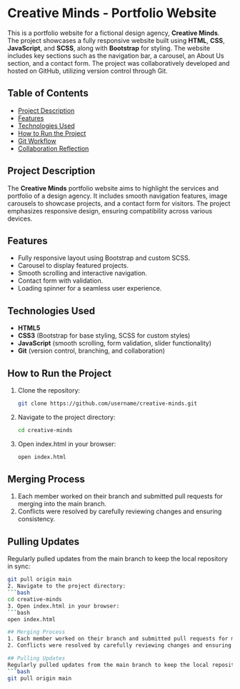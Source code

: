 # Creative Minds - Portfolio Website

This is a portfolio website for a fictional design agency, **Creative Minds**. The project showcases a fully responsive website built using **HTML**, **CSS**, **JavaScript**, and **SCSS**, along with **Bootstrap** for styling. The website includes key sections such as the navigation bar, a carousel, an About Us section, and a contact form. The project was collaboratively developed and hosted on GitHub, utilizing version control through Git.

## Table of Contents
- [Project Description](#project-description)
- [Features](#features)
- [Technologies Used](#technologies-used)
- [How to Run the Project](#how-to-run-the-project)
- [Git Workflow](#git-workflow)
- [Collaboration Reflection](#collaboration-reflection)

## Project Description

The **Creative Minds** portfolio website aims to highlight the services and portfolio of a design agency. It includes smooth navigation features, image carousels to showcase projects, and a contact form for visitors. The project emphasizes responsive design, ensuring compatibility across various devices. 

## Features
- Fully responsive layout using Bootstrap and custom SCSS.
- Carousel to display featured projects.
- Smooth scrolling and interactive navigation.
- Contact form with validation.
- Loading spinner for a seamless user experience.

## Technologies Used
- **HTML5**
- **CSS3** (Bootstrap for base styling, SCSS for custom styles)
- **JavaScript** (smooth scrolling, form validation, slider functionality)
- **Git** (version control, branching, and collaboration)

## How to Run the Project
1. Clone the repository:
   ```bash
   git clone https://github.com/username/creative-minds.git
2. Navigate to the project directory:
   ```bash
   cd creative-minds
3. Open index.html in your browser:
   ```bash
   open index.html
## Merging Process
1. Each member worked on their branch and submitted pull requests for merging into the main branch.
2. Conflicts were resolved by carefully reviewing changes and ensuring consistency.
## Pulling Updates
Regularly pulled updates from the main branch to keep the local repository in sync:
   ```bash
   git pull origin main
2. Navigate to the project directory:
   ```bash
   cd creative-minds
3. Open index.html in your browser:
   ```bash
   open index.html

## Merging Process
1. Each member worked on their branch and submitted pull requests for merging into the main branch.
2. Conflicts were resolved by carefully reviewing changes and ensuring consistency.

## Pulling Updates
Regularly pulled updates from the main branch to keep the local repository in sync:
   ```bash
   git pull origin main